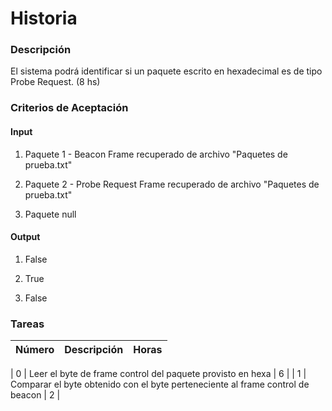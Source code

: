 # Historia

### Descripción

El sistema podrá identificar si un paquete escrito en hexadecimal es de tipo Probe Request. (8 hs)

### Criterios de Aceptación

#### Input 

1) Paquete 1 - Beacon Frame recuperado de archivo "Paquetes de prueba.txt"

2) Paquete 2 - Probe Request Frame recuperado de archivo "Paquetes de prueba.txt"

3) Paquete null

#### Output

1) False

2) True

3) False

### Tareas

| Número | Descripción | Horas | 
| ------ | ------ | :------: |

| 0 | Leer el byte de frame control del paquete provisto en hexa | 6 |
| 1 | Comparar el byte obtenido con el byte perteneciente al frame control de beacon | 2 |

